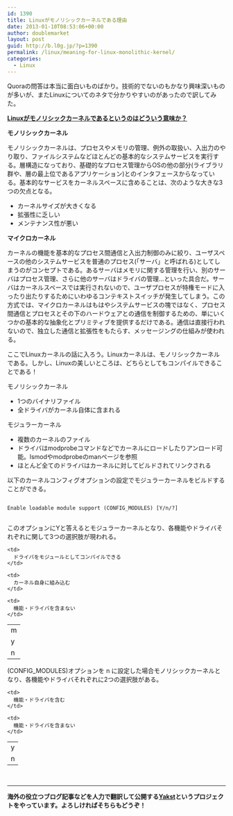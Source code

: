 ```yaml
---
id: 1390
title: Linuxがモノリシックカーネルである理由
date: 2013-01-10T08:53:06+00:00
author: doublemarket
layout: post
guid: http://b.l0g.jp/?p=1390
permalink: /linux/meaning-for-linux-monolithic-kernel/
categories:
  - Linux
---
```


Quoraの問答は本当に面白いものばかり。技術的でないのもかなり興味深いものが多いが、またLinuxについてのネタで分かりやすいのがあったので訳してみた。

**[Linuxがモノリシックカーネルであるというのはどういう意味か？](http://www.quora.com/Linux/What-is-meant-by-Linux-has-a-monolithic-kernel)**

**モノリシックカーネル**

モノリシックカーネルは、プロセスやメモリの管理、例外の取扱い、入出力のやり取り、ファイルシステムなどほとんどの基本的なシステムサービスを実行する。層構造になっており、基礎的なプロセス管理からOSの他の部分(ライブラリ群や、層の最上位であるアプリケーション)とのインタフェースからなっている。基本的なサービスをカーネルスペースに含めることは、次のような大きな3つの欠点となる。

  * カーネルサイズが大きくなる
  * 拡張性に乏しい
  * メンテナンス性が悪い

**マイクロカーネル**

カーネルの機能を基本的なプロセス間通信と入出力制御のみに絞り、ユーザスペースの他のシステムサービスを普通のプロセス(「サーバ」と呼ばれる)としてしまうのがコンセプトである。あるサーバはメモリに関する管理を行い、別のサーバはプロセス管理、さらに他のサーバはドライバの管理…といった具合だ。サーバはカーネルスペースでは実行されないので、ユーザプロセスが特権モードに入ったり出たりするためにいわゆるコンテキストスイッチが発生してしまう。この方式では、マイクロカーネルはもはやシステムサービスの塊ではなく、プロセス間通信とプロセスとその下のハードウェアとの通信を制御するための、単にいくつかの基本的な抽象化とプリミティブを提供するだけである。通信は直接行われないので、独立した通信と拡張性をもたらす、メッセージングの仕組みが使われる。

ここでLinuxカーネルの話に入ろう。Linuxカーネルは、モノリシックカーネルである。しかし、Linuxの美しいところは、どちらとしてもコンパイルできることである！

モノリシックカーネル

  * 1つのバイナリファイル
  * 全ドライバがカーネル自体に含まれる

モジュラーカーネル

  * 複数のカーネルのファイル
  * ドライバはmodprobeコマンドなどでカーネルにロードしたりアンロード可能。lsmodやmodprobeのmanページを参照
  * ほとんど全てのドライバはカーネルに対してビルドされてリンクされる

以下のカーネルコンフィグオプションの設定でモジュラーカーネルをビルドすることができる。

```
  
Enable loadable module support (CONFIG_MODULES) [Y/n/?]
  
```

このオプションにYと答えるとモジュラーカーネルとなり、各機能やドライバそれぞれに関して3つの選択肢が現われる。

<table class="article">
  <tr>
    <td>
      m
    </td>
    
    <td>
      ドライバをモジュールとしてコンパイルできる
    </td>
  </tr>
  
  <tr>
    <td>
      y
    </td>
    
    <td>
      カーネル自身に組み込む
    </td>
  </tr>
  
  <tr>
    <td>
      n
    </td>
    
    <td>
      機能・ドライバを含まない
    </td>
  </tr>
</table>

(CONFIG_MODULES)オプションを n に設定した場合モノリシックカーネルとなり、各機能やドライバそれぞれに2つの選択肢がある。

<table class="article">
  <tr>
    <td>
      y
    </td>
    
    <td>
      機能・ドライバを含む
    </td>
  </tr>
  
  <tr>
    <td>
      n
    </td>
    
    <td>
      機能・ドライバを含まない
    </td>
  </tr>
</table>

&nbsp;



* * *

**海外の役立つブログ記事などを人力で翻訳して公開する[Yakst](https://yakst.com/ja)というプロジェクトをやっています。よろしければそちらもどうぞ！**
